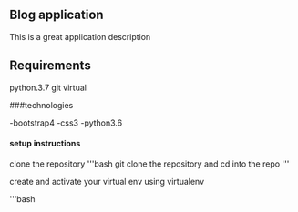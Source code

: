 ## Blog application

This is a great application description


## Requirements

python.3.7
git
virtual


###technologies

-bootstrap4
-css3
-python3.6


#### setup instructions
clone the repository
'''bash
git clone the repository and cd  into the repo
'''

create and activate your virtual env using virtualenv

'''bash
